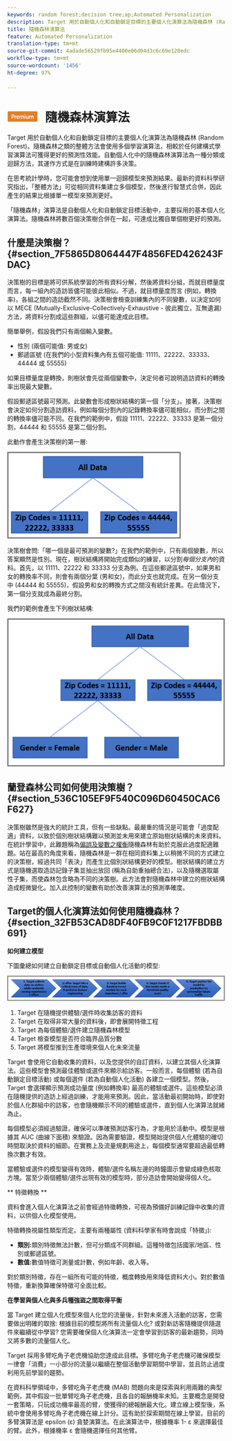 ```yaml
---
keywords: random forest;decision tree;ap;Automated Personalization
description: Target 用於自動個人化和自動鎖定目標的主要個人化演算法為隨機森林 (Random Forest)。隨機森林之類的整體方法會使用多個學習演算法，相較於任何建構式學習演算法可獲得更好的預測性效能。自動個人化中的隨機森林演算法為一種分類或迴歸方法，其運作方式是在訓練時建構許多決策。
title: 隨機森林演算法
feature: Automated Personalization
translation-type: tm+mt
source-git-commit: 4adade56529fb95e4400e06d04d3c6c69e120edc
workflow-type: tm+mt
source-wordcount: '1456'
ht-degree: 97%

---
```



# ![PREMIUM](/help/assets/premium.png) 隨機森林演算法

Target 用於自動個人化和自動鎖定目標的主要個人化演算法為隨機森林 (Random Forest)。隨機森林之類的整體方法會使用多個學習演算法，相較於任何建構式學習演算法可獲得更好的預測性效能。自動個人化中的隨機森林演算法為一種分類或迴歸方法，其運作方式是在訓練時建構許多決策。

在思考統計學時，您可能會想到使用單一迴歸模型來預測結果。最新的資料科學研究指出，「整體方法」可從相同資料集建立多個模型，然後進行智慧式合併，因此產生的結果比根據單一模型來預測更好。

「隨機森林」演算法是自動個人化和自動鎖定目標活動中，主要採用的基本個人化演算法。隨機森林將數百個決策樹合併在一起，可達成比獨自單個樹更好的預測。

## 什麼是決策樹？{#section_7F5865D8064447F4856FED426243FDAC}

決策樹的目標是將可供系統學習的所有資料分解，然後將資料分組，而就目標量度而言，每一組內的造訪皆儘可能彼此相似。不過，就目標量度而言 (例如，轉換率)，各組之間的造訪截然不同。決策樹會檢查訓練集內的不同變數，以決定如何以 MECE (Mutually-Exclusive-Collectively-Exhaustive - 彼此獨立，互無遺漏) 方法，將資料分割成這些群組，以儘可能達成此目標。

簡單舉例，假設我們只有兩個輸入變數。

* 性別 (兩個可能值: 男或女)
* 郵遞區號 (在我們的小型資料集內有五個可能值: 11111、22222、33333、44444 或 55555)

如果目標量度是轉換，則樹狀會先從兩個變數中，決定何者可說明造訪資料的轉換率出現最大變數。

假設郵遞區號最可預測。此變數會形成樹狀結構的第一個「分支」。接著，決策樹會決定如何分割造訪資料，例如每個分割內的記錄轉換率儘可能相似，而分割之間的轉換率儘可能不同。在我們的範例中，假設 11111、22222、33333 是第一個分割，44444 和 55555 是第二個分割。

此動作會產生決策樹的第一層:

![](assets/decsion_tree_1.png)

決策樹會問:「哪一個是最可預測的變數?」在我們的範例中，只有兩個變數，所以答案顯然是性別。現在，樹狀結構將開始完成類似的練習，以分割&#x200B;*每個分支內*&#x200B;的資料。首先，以 11111、22222 和 33333 分支為例。在這些郵遞區號中，如果男和女的轉換率不同，則會有兩個分葉 (男和女)，而此分支也就完成。在另一個分支中 (44444 和 55555)，假設男和女的轉換方式之間沒有統計差異。在此情況下，第一個分支就成為最終分割。

我們的範例會產生下列樹狀結構:

![](assets/decsion_tree_2.png)

## 蘭登森林公司如何使用決策樹？{#section_536C105EF9F540C096D60450CAC6F627}

決策樹雖然是強大的統計工具，但有一些缺點。最嚴重的情況是可能會「過度配適」資料，以致於個別樹狀結構難以預測並未用來建立原始樹狀結構的未來資料。在統計學習中，此難題稱為[偏誤及變數之權衡](https://en.wikipedia.org/wiki/Bias%E2%80%93variance_tradeoff)隨機森林有助於克服此過度配適難題。站在最高的角度來看，隨機森林是一群在相同資料集上以稍微不同的方式建立的決策樹，經過共同「表決」而產生比個別狀結構更好的模型。樹狀結構的建立方式是隨機選取造訪記錄子集並抽出放回 (稱為自助重抽總合法)，以及隨機選取屬性子集，而使森林包含略為不同的決策樹。此方法會對隨機森林中建立的樹狀結構造成輕微變化。加入此控制的變數有助於改善演算法的預測準確度。

## Target的個人化演算法如何使用隨機森林？{#section_32FB53CAD8DF40FB9C0F1217FBDBB691}

**如何建立模型**

下圖彙總如何建立自動鎖定目標或自動個人化活動的模型:

![](assets/random_forest_flow.png)

1. Target 在隨機提供體驗/選件時收集訪客的資料
1. Target 在取得非常大量的資料後，即會展開特徵工程
1. Target 為每個體驗/選件建立隨機森林模型
1. Target 檢查模型是否符合臨界品質分數
1. Target 將模型推到生產環境來個人化未來流量

Target 會使用它自動收集的資料，以及您提供的自訂資料，以建立其個人化演算法。這些模型會預測最佳體驗或選件來顯示給訪客。一般而言，每個體驗 (若為自動鎖定目標活動) 或每個選件 (若為自動個人化活動) 各建立一個模型。然後，Target 會選擇顯示預測成功量度 (例如轉換率) 最高的體驗或選件。這些模型必須在隨機提供的造訪上經過訓練，才能用來預測。因此，當活動最初開始時，即使對於個人化群組中的訪客，也會隨機顯示不同的體驗或選件，直到個人化演算法就緒為止。

每個模型必須經過驗證，確保可以準確預測訪客行為，才能用於活動中。模型是根據其 AUC (曲線下面積) 來驗證。因為需要驗證，模型開始提供個人化體驗的確切時間取決於資料的細節。在實務上及流量規劃用途上，每個模型通常要超過最低轉換次數才有效。

當體驗或選件的模型變得有效時，體驗/選件名稱左邊的時鐘圖示會變成綠色核取方塊。當至少兩個體驗/選件出現有效的模型時，部分造訪會開始變得個人化。

** 特徵轉換 **

資料會進入個人化演算法之前會經過特徵轉換，可視為預備好訓練記錄中收集的資料，以供個人化模型使用。

特徵轉換視屬性類型而定。主要有兩種屬性 (資料科學家有時會說成「特徵」):

* **類別:**&#x200B;類別特徵無法計數，但可分類成不同群組。這種特徵包括國家/地區、性別或郵遞區號。
* **數值:**&#x200B;數值特徵可測量或計數，例如年齡、收入等。

對於類別特徵，存在一組所有可能的特徵，概度轉換用來降低資料大小。對於數值特徵，重新換算確保特徵可全面比較。

**在學習與個人化與多兵種強盜之間取得平衡**

當 Target 建立個人化模型來個人化您的流量後，針對未來進入活動的訪客，您需要做出明確的取捨: 根據目前的模型將所有流量個人化? 或對新訪客隨機提供隨選件來繼續從中學習? 您需要確保個人化演算法一定會學習到訪客的最新趨勢，同時又將多數的流量個人化。

Target 採用多臂吃角子老虎機協助您達成此目標。多臂吃角子老虎機可確保模型一律會「消費」一小部分的流量以繼續在整個活動學習期間中學習，並且防止過度利用先前學習的趨勢。

在資料科學領域中，多臂吃角子老虎機 (MAB) 問題向來是探索與利用兩難的典型範例，其中假設一批單臂吃角子老虎機，且各自的報酬機率未知。主要概念是開發一套策略，只玩成功機率最高的臂，使獲得的總報酬最大化。建立線上模型後，系統中會使用多臂吃角子老虎機在線上計分。這有助於探索期間在線上學習。目前的多臂演算法是 epsilon (ε) 貪婪演算法。在此演算法中，根據機率 1- ε 來選擇最佳的臂。此外，根據機率 ε 會隨機選擇任何其他臂。
